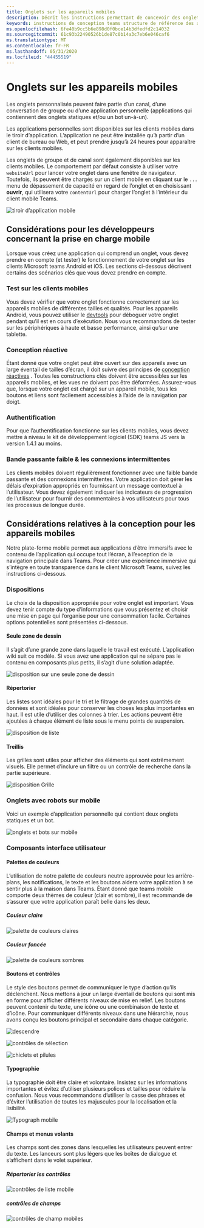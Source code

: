 ```yaml
---
title: Onglets sur les appareils mobiles
description: Décrit les instructions permettant de concevoir des onglets qui fonctionnent sur mobile.
keywords: instructions de conception teams structure de référence des applications personnelles onglets mobiles
ms.openlocfilehash: 6fe40b9cc5b6e898d0f0bce14b3dfedfd2c14032
ms.sourcegitcommit: 61c93b22490526b1de87c0b14a3c7eb6e046caf6
ms.translationtype: MT
ms.contentlocale: fr-FR
ms.lasthandoff: 05/31/2020
ms.locfileid: "44455519"
---
```

# <a name="tabs-on-mobile"></a>Onglets sur les appareils mobiles

Les onglets personnalisés peuvent faire partie d’un canal, d’une conversation de groupe ou d’une application personnelle (applications qui contiennent des onglets statiques et/ou un bot un-à-un).

Les applications personnelles sont disponibles sur les clients mobiles dans le tiroir d’application. L’application ne peut être installée qu’à partir d’un client de bureau ou Web, et peut prendre jusqu’à 24 heures pour apparaître sur les clients mobiles.

Les onglets de groupe et de canal sont également disponibles sur les clients mobiles. Le comportement par défaut consiste à utiliser votre `websiteUrl` pour lancer votre onglet dans une fenêtre de navigateur. Toutefois, ils peuvent être chargés sur un client mobile en cliquant sur le `...` menu de dépassement de capacité en regard de l’onglet et en choisissant **ouvrir**, qui utilisera votre `contentUrl` pour charger l’onglet à l’intérieur du client mobile Teams.

![tiroir d’application mobile](../../assets/images/personal-app-mobile.png)

## <a name="developer-considerations-for-mobile-support"></a>Considérations pour les développeurs concernant la prise en charge mobile

Lorsque vous créez une application qui comprend un onglet, vous devez prendre en compte (et tester) le fonctionnement de votre onglet sur les clients Microsoft teams Android et iOS. Les sections ci-dessous décrivent certains des scénarios clés que vous devez prendre en compte.

### <a name="testing-on-mobile-clients"></a>Test sur les clients mobiles

Vous devez vérifier que votre onglet fonctionne correctement sur les appareils mobiles de différentes tailles et qualités. Pour les appareils Android, vous pouvez utiliser le [devtools](~/tabs/how-to/developer-tools.md) pour déboguer votre onglet pendant qu’il est en cours d’exécution. Nous vous recommandons de tester sur les périphériques à haute et basse performance, ainsi qu’sur une tablette.

### <a name="responsive-design"></a>Conception réactive

Étant donné que votre onglet peut être ouvert sur des appareils avec un large éventail de tailles d’écran, il doit suivre des principes de [conception réactives](https://www.w3schools.com/html/html_responsive.asp) . Toutes les constructions clés doivent être accessibles sur les appareils mobiles, et les vues ne doivent pas être déformées. Assurez-vous que, lorsque votre onglet est chargé sur un appareil mobile, tous les boutons et liens sont facilement accessibles à l’aide de la navigation par doigt.

### <a name="authentication"></a>Authentification

Pour que l’authentification fonctionne sur les clients mobiles, vous devez mettre à niveau le kit de développement logiciel (SDK) teams JS vers la version 1.4.1 au moins.

### <a name="low-bandwidth--intermittent-connections"></a>Bande passante faible & les connexions intermittentes

Les clients mobiles doivent régulièrement fonctionner avec une faible bande passante et des connexions intermittentes. Votre application doit gérer les délais d’expiration appropriés en fournissant un message contextuel à l’utilisateur. Vous devez également indiquer les indicateurs de progression de l’utilisateur pour fournir des commentaires à vos utilisateurs pour tous les processus de longue durée.

## <a name="design-considerations-for-mobile"></a>Considérations relatives à la conception pour les appareils mobiles

Notre plate-forme mobile permet aux applications d’être immersifs avec le contenu de l’application qui occupe tout l’écran, à l’exception de la navigation principale dans Teams. Pour créer une expérience immersive qui s’intègre en toute transparence dans le client Microsoft Teams, suivez les instructions ci-dessous.

### <a name="layouts"></a>Dispositions

Le choix de la disposition appropriée pour votre onglet est important. Vous devez tenir compte du type d’informations que vous présentez et choisir une mise en page qui l’organise pour une consommation facile. Certaines options potentielles sont présentées ci-dessous.

#### <a name="single-canvas"></a>Seule zone de dessin

Il s’agit d’une grande zone dans laquelle le travail est exécuté. L’application wiki suit ce modèle. Si vous avez une application qui ne sépare pas le contenu en composants plus petits, il s’agit d’une solution adaptée.

![disposition sur une seule zone de dessin](~/assets/images/mobile-single-canvas.png)

#### <a name="list"></a>Répertorier

Les listes sont idéales pour le tri et le filtrage de grandes quantités de données et sont idéales pour conserver les choses les plus importantes en haut. Il est utile d’utiliser des colonnes à trier. Les actions peuvent être ajoutées à chaque élément de liste sous le menu points de suspension.

![disposition de liste](~/assets/images/mobile-list.png)

#### <a name="grid"></a>Treillis

Les grilles sont utiles pour afficher des éléments qui sont extrêmement visuels. Elle permet d’inclure un filtre ou un contrôle de recherche dans la partie supérieure.

![disposition Grille](~/assets/images/mobile-grid.png)

### <a name="tabs-with-bots-on-mobile"></a>Onglets avec robots sur mobile

Voici un exemple d’application personnelle qui contient deux onglets statiques et un bot.

![onglets et bots sur mobile](~/assets/images/mobile-tab-with-bot.png)

### <a name="ui-components"></a>Composants interface utilisateur

#### <a name="color-palettes"></a>Palettes de couleurs

L’utilisation de notre palette de couleurs neutre approuvée pour les arrière-plans, les notifications, le texte et les boutons aidera votre application à se sentir plus à la maison dans Teams. Étant donné que teams mobile comporte deux thèmes de couleur (clair et sombre), il est recommandé de s’assurer que votre application paraît belle dans les deux.

##### <a name="light-color"></a>Couleur claire

![palette de couleurs claires](~/assets/images/light-color.png)

##### <a name="dark-color"></a>Couleur foncée

![palette de couleurs sombres](~/assets/images/dark-color.png)

#### <a name="buttons-and-controls"></a>Boutons et contrôles

Le style des boutons permet de communiquer le type d’action qu’ils déclenchent. Nous mettons à jour un large éventail de boutons qui sont mis en forme pour afficher différents niveaux de mise en relief. Les boutons peuvent contenir du texte, une icône ou une combinaison de texte et d’icône. Pour communiquer différents niveaux dans une hiérarchie, nous avons conçu les boutons principal et secondaire dans chaque catégorie.

![descendre](~/assets/images/buttons.png)

![contrôles de sélection](~/assets/images/selection-controls.png)

![chiclets et pilules](~/assets/images/chiclets-and-pills.png)

#### <a name="typography"></a>Typographie

La typographie doit être claire et volontaire. Insistez sur les informations importantes et évitez d’utiliser plusieurs polices et tailles pour réduire la confusion. Nous vous recommandons d’utiliser la casse des phrases et d’éviter l’utilisation de toutes les majuscules pour la localisation et la lisibilité.

![Typograph mobile](~/assets/images/mobile-typography.png)

#### <a name="fields-and-flyouts"></a>Champs et menus volants

Les champs sont des zones dans lesquelles les utilisateurs peuvent entrer du texte. Les lanceurs sont plus légers que les boîtes de dialogue et s’affichent dans le volet supérieur.

##### <a name="list-controls"></a>Répertorier les contrôles

![contrôles de liste mobile](~/assets/images/mobile-list-controls.png)

##### <a name="field-controls"></a>contrôles de champs

![contrôles de champ mobiles](~/assets/images/mobile-field-controls.png)
